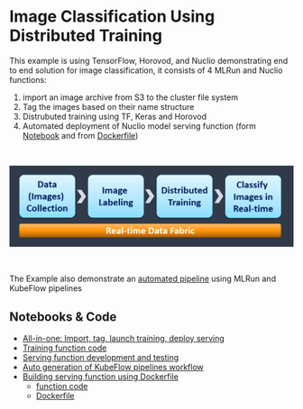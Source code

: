# Image Classification Using Distributed Training

This example is using TensorFlow, Horovod, and Nuclio demonstrating end to end solution for image classification, 
it consists of 4 MLRun and Nuclio functions:

1. import an image archive from S3 to the cluster file system
2. Tag the images based on their name structure 
3. Distrubuted training using TF, Keras and Horovod
4. Automated deployment of Nuclio model serving function (form [Notebook](nuclio-serving-tf-images.ipynb) and from [Dockerfile](./inference-docker))

<br><p align="center"><img src="workflow.png" width="600"/></p><br>

The Example also demonstrate an [automated pipeline](mlrun_mpijob_pipe.ipynb) using MLRun and KubeFlow pipelines 

## Notebooks & Code

* [All-in-one: Import, tag, launch training, deploy serving](01-image-classification.ipynb) 
* [Training function code](horovod-training.py)
* [Serving function development and testing](nuclio-serving-tf-images.ipynb)
* [Auto generation of KubeFlow pipelines workflow](02-create_pipeline.ipynb)
* [Building serving function using Dockerfile](./inference-docker)
  * [function code](./inference-docker/main.py)
  * [Dockerfile](./inference-docker/Dockerfile)

